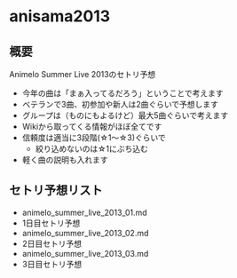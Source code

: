 anisama2013
===========

## 概要

Animelo Summer Live 2013のセトリ予想

 - 今年の曲は「まぁ入ってるだろう」ということで考えます
 - ベテランで3曲、初参加や新人は2曲ぐらいで予想します
 - グループは（ものにもよるけど）最大5曲ぐらいで考えます
 - Wikiから取ってくる情報がほぼ全てです
 - 信頼度は適当に3段階(☆1〜☆3)ぐらいで
   - 絞り込めないのは☆1にぶち込む
 - 軽く曲の説明も入れます

## セトリ予想リスト

 - animelo_summer_live_2013_01.md
 - 1日目セトリ予想
 - animelo_summer_live_2013_02.md
 - 2日目セトリ予想
 - animelo_summer_live_2013_03.md
 - 3日目セトリ予想

